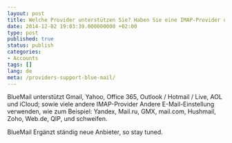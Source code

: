 ```yaml
---
layout: post
title: Welche Provider unterstützen Sie? Haben Sie eine IMAP-Provider unterstützen?
date: 2014-12-02 19:03:39.000000000 +02:00
type: post
published: true
status: publish
categories:
- Accounts
tags: []
lang: de
meta: /providers-support-blue-mail/
---
```

BlueMail unterstützt Gmail, Yahoo, Office 365, Outlook / Hotmail / Live, AOL und iCloud; sowie viele andere IMAP-Provider Andere E-Mail-Einstellung verwenden, wie zum Beispiel: Yandex, Mail.ru, GMX, mail.com, Hushmail, Zoho, Web.de, QIP, und schweifen.

BlueMail Ergänzt ständig neue Anbieter, so stay tuned.